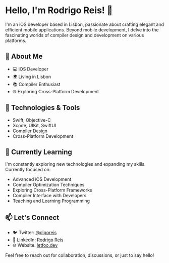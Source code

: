 # Hello, I'm Rodrigo Reis! 👋

I'm an iOS developer based in Lisbon, passionate about crafting elegant and efficient mobile applications. Beyond mobile development, I delve into the fascinating worlds of compiler design and development on various platforms.

## 🚀 About Me

- 💻 iOS Developer
- 🌍 Living in Lisbon
- 📚 Compiler Enthusiast
- 🌐 Exploring Cross-Platform Development

## 🔧 Technologies & Tools

- Swift, Objective-C
- Xcode, UIKit, SwiftUI
- Compiler Design
- Cross-Platform Development

## 🌱 Currently Learning

I'm constantly exploring new technologies and expanding my skills. Currently focused on:

- Advanced iOS Development
- Compiler Optimization Techniques
- Exploring Cross-Platform Frameworks
- Compiler Interface with Developers
- Teaching and Learning Programming

## 📫 Let's Connect

- 🐦 Twitter: [@digoreis](https://twitter.com/digoreis)
- 💼 LinkedIn: [Rodrigo Reis](https://www.linkedin.com/in/rodrigosouzareis/)
- 🌐 Website: [letfoo.dev](https://letfoo.dev/)

Feel free to reach out for collaboration, discussions, or just to say hello!
